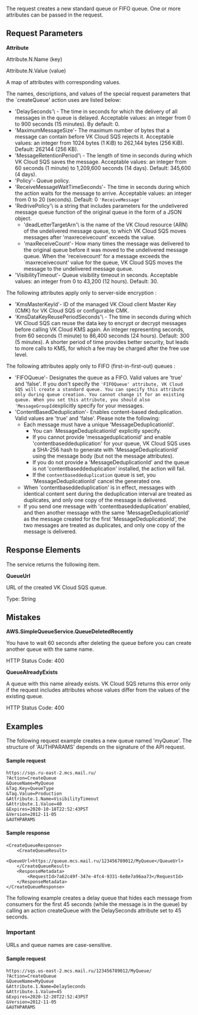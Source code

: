 The request creates a new standard queue or FIFO queue. One or more attributes can be passed in the request.

## Request Parameters

**Attribute**

Attribute.N.Name (key)

Attribute.N.Value (value)

A map of attributes with corresponding values.

The names, descriptions, and values of the special request parameters that the `createQueue' action uses are listed below:

- 'DelaySeconds'\ - The time in seconds for which the delivery of all messages in the queue is delayed. Acceptable values: an integer from 0 to 900 seconds (15 minutes). By default: 0.
- 'MaximumMessageSize'\- The maximum number of bytes that a message can contain before VK Cloud SQS rejects it. Acceptable values: an integer from 1024 bytes (1 KiB) to 262,144 bytes (256 KiB). Default: 262144 (256 KB).
- 'MessageRetentionPeriod'\ - The length of time in seconds during which VK Cloud SQS saves the message. Acceptable values: an integer from 60 seconds (1 minute) to 1,209,600 seconds (14 days). Default: 345,600 (4 days).
- 'Policy'\- Queue policy.
- 'ReceiveMessageWaitTimeSeconds'\- The time in seconds during which the action waits for the message to arrive. Acceptable values: an integer from 0 to 20 (seconds). Default: 0 `'ReceiveMessage'`
- 'RedrivePolicy'\ is a string that includes parameters for the undelivered message queue function of the original queue in the form of a JSON object.
  - 'deadLetterTargetArn'\ is the name of the VK Cloud resource (ARN) of the undelivered message queue, to which VK Cloud SQS moves messages after 'maxreceivecount' exceeds the value.
  - 'maxReceiveCount'\- How many times the message was delivered to the original queue before it was moved to the undelivered message queue. When the 'receivecount' for a message exceeds the `maxreceivecount' value for the queue, VK Cloud SQS moves the message to the undelivered message queue.
- 'VisibilityTimeout'\- Queue visibility timeout in seconds. Acceptable values: an integer from 0 to 43,200 (12 hours). Default: 30.

The following attributes apply only to server-side encryption :

- 'KmsMasterKeyId'\- ID of the managed VK Cloud client Master Key (CMK) for VK Cloud SQS or configurable CMK.[](https://docs.aws.amazon.com/kms/latest/APIReference/API_DescribeKey.html#API_DescribeKey_RequestParameters)
- 'KmsDataKeyReusePeriodSeconds'\ - The time in seconds during which VK Cloud SQS can reuse the data key to encrypt or decrypt messages before calling VK Cloud KMS again. An integer representing seconds, from 60 seconds (1 minute) to 86,400 seconds (24 hours). Default: 300 (5 minutes). A shorter period of time provides better security, but leads to more calls to KMS, for which a fee may be charged after the free use level.

The following attributes apply only to FIFO (first-in-first-out) queues :

- 'FIFOQueue'\- Designates the queue as a FIFO. Valid values are 'true' and 'false'. If you don't specify the `'FIFOQueue' attribute, VK Cloud SQS will create a standard queue. You can specify this attribute only during queue creation. You cannot change it for an existing queue. When you set this attribute, you should also 'MessageGroupId`explicitly specify for your messages.
- 'ContentBasedDeduplication'\- Enables content-based deduplication. Valid values are 'true' and 'false'. Please note the following:
  - Each message must have a unique 'MessageDeduplicationId'.
    - You can `MessageDeduplicationId' explicitly specify.
    - If you cannot provide 'messageduplicationid' and enable 'contentbaseddeduplication' for your queue, VK Cloud SQS uses a SHA-256 hash to generate with 'MessageDeduplicationId' using the message body (but not the message attributes).
    - If you do not provide a 'MessageDeduplicationId' and the queue is not 'contentbaseddeduplication' installed, the action will fail.
    - If the `contentbaseddeduplication` queue is set, you 'MessageDeduplicationId' cancel the generated one.
  - When 'contentbaseddeduplication' is in effect, messages with identical content sent during the deduplication interval are treated as duplicates, and only one copy of the message is delivered.
  - If you send one message with 'contentbaseddeduplication' enabled, and then another message with the same 'MessageDeduplicationId' as the message created for the first 'MessageDeduplicationId', the two messages are treated as duplicates, and only one copy of the message is delivered.

## Response Elements

The service returns the following item.

**QueueUrl**

URL of the created VK Cloud SQS queue.

Type: String

## Mistakes

**AWS.SimpleQueueService.QueueDeletedRecently**

You have to wait 60 seconds after deleting the queue before you can create another queue with the same name.

HTTP Status Code: 400

**QueueAlreadyExists**

A queue with this name already exists. VK Cloud SQS returns this error only if the request includes attributes whose values differ from the values of the existing queue.

HTTP Status Code: 400

## Examples

The following request example creates a new queue named 'myQueue'. The structure of 'AUTHPARAMS' depends on the signature of the API request.

#### Sample request

```
https://sqs.ru-east-2.mcs.mail.ru/
?Action=CreateQueue
&QueueName=MyQueue
&Tag.Key=QueueType
&Tag.Value=Production
&Attribute.1.Name=VisibilityTimeout
&Attribute.1.Value=40
&Expires=2020-10-18T22:52:43PST
&Version=2012-11-05
&AUTHPARAMS
```

#### Sample response

```
<CreateQueueResponse>
    <CreateQueueResult>
        <QueueUrl>https://queue.mcs.mail.ru/123456789012/MyQueue</QueueUrl>
    </CreateQueueResult>
    <ResponseMetadata>
        <RequestId>7a62c49f-347e-4fc4-9331-6e8e7a96aa73</RequestId>
    </ResponseMetadata>
</CreateQueueResponse>
```

The following example creates a delay queue that hides each message from consumers for the first 45 seconds (while the message is in the queue) by calling an action createQueue with the DelaySeconds attribute set to 45 seconds.

### Important

URLs and queue names are case-sensitive.

#### Sample request

```
https://sqs.us-east-2.mcs.mail.ru/123456789012/MyQueue/
?Action=CreateQueue
&QueueName=MyQueue
&Attribute.1.Name=DelaySeconds
&Attribute.1.Value=45
&Expires=2020-12-20T22:52:43PST
&Version=2012-11-05
&AUTHPARAMS
```
